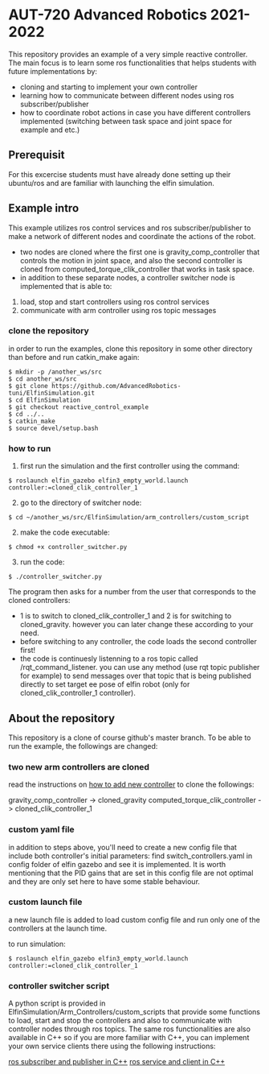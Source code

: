 # AUT-720 Advanced Robotics 2021-2022
This repository provides an example of a very simple reactive controller. The main focus is to learn some ros functionalities that helps students with future implementations by:
- cloning and starting to implement your own controller
- learning how to communicate between different nodes using ros subscriber/publisher
- how to coordinate robot actions in case you have different controllers implemented (switching between task space and joint space for example and etc.)

## Prerequisit
For this excercise students must have already done setting up their ubuntu/ros and are familiar with launching the elfin simulation.

## Example intro
This example utilizes ros control services and ros subscriber/publisher to make a network of different nodes and coordinate the actions of the robot.
- two nodes are cloned where the first one is gravity_comp_controller that controls the motion in joint space, and also the second controller is cloned from computed_torque_clik_controller
that works in task space.
- in addition to these separate nodes, a controller switcher node is implemented that is able to:
1. load, stop and start controllers using ros control services
2. communicate with arm controller using ros topic messages

### clone the repository
in order to run the examples, clone this repository in some other directory than before and run catkin_make again:
```
$ mkdir -p /another_ws/src
$ cd another_ws/src
$ git clone https://github.com/AdvancedRobotics-tuni/ElfinSimulation.git
$ cd ElfinSimulation
$ git checkout reactive_control_example
$ cd ../..
$ catkin_make
$ source devel/setup.bash

```

### how to run
1. first run the simulation and the first controller using the command:
```
$ roslaunch elfin_gazebo elfin3_empty_world.launch controller:=cloned_clik_controller_1
```
2. go to the directory of switcher node:
```
$ cd ~/another_ws/src/ElfinSimulation/arm_controllers/custom_script

```
2. make the code executable:
```
$ chmod +x controller_switcher.py

```
3. run the code:

```
$ ./controller_switcher.py

```

The program then asks for a number from the user that corresponds to the cloned controllers:
* 1 is to switch to cloned_clik_controller_1 and 2 is for switching to cloned_gravity. however you can later change these according to your need.
* before switching to any controller, the code loads the second controller first!
* the code is continuesly listenning to a ros topic called /rqt_command_listener. you can use any method (use rqt topic publisher for example) to send messages over that topic that is being published directly to set target ee pose of elfin robot (only for cloned_clik_controller_1 controller).

## About the repository
This repository is a clone of course github's master branch. To be able to run the example, the followings are changed:

### two new arm controllers are cloned
read the instructions on [how to add new controller](https://github.com/AdvancedRobotics-tuni/ElfinSimulation/tree/master/arm_controllers#readme) to clone the followings:

gravity_comp_controller -> cloned_gravity
computed_torque_clik_controller ->  cloned_clik_controller_1

### custom yaml file
in addition to steps above, you'll need to create a new config file that include both controller's initial parameters:
find switch_controllers.yaml in config folder of elfin gazebo and see it is implemented. It is worth mentioning that the PID gains that are set in this config file are not optimal and they are only set here to have some stable behaviour.

### custom launch file
a new launch file is added to load custom config file and run only one of the controllers at the launch time.

to run simulation:

```
$ roslaunch elfin_gazebo elfin3_empty_world.launch controller:=cloned_clik_controller_1
```

### controller switcher script
A python script is provided in ElfinSimulation/Arm_Controllers/custom_scripts that provide some functions to load, start and stop the controllers and also to communicate with controller nodes through ros topics. The same ros functionalities are also available in C++ so if you are more familiar with C++, you can implement your own service clients there using the following instructions:

[ros subscriber and publisher in C++](http://wiki.ros.org/ROS/Tutorials/WritingPublisherSubscriber%28c%2B%2B%29)
[ros service and client in C++](http://wiki.ros.org/ROS/Tutorials/WritingServiceClient%28c%2B%2B%29)





